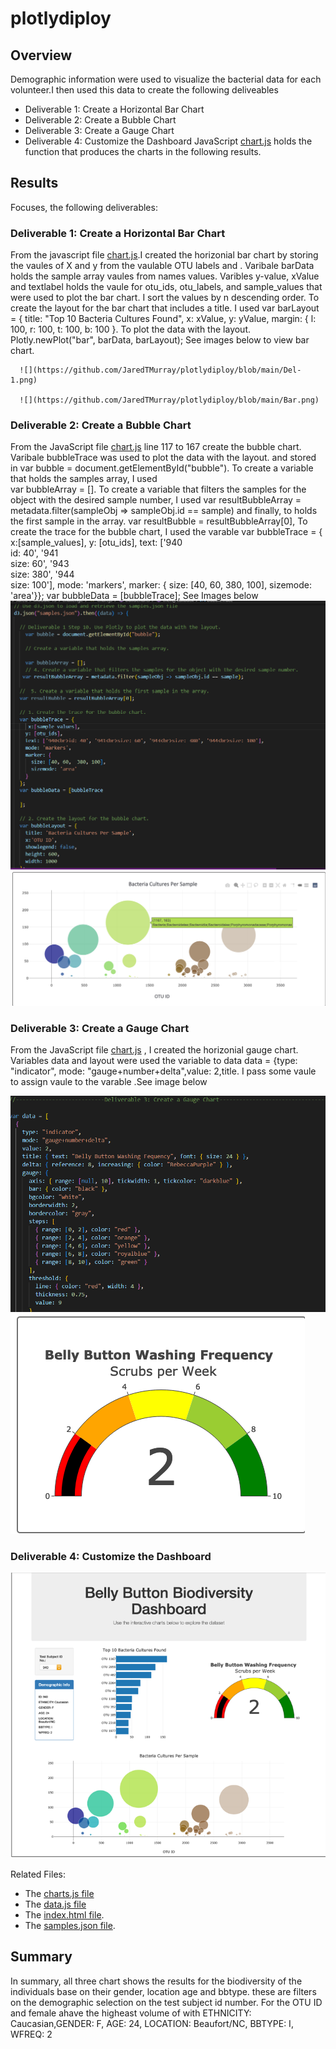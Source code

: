 # plotlydiploy

## Overview
Demographic information were used to visualize the bacterial data for each volunteer.I then used this data to create the following deliveables
- Deliverable 1: Create a Horizontal Bar Chart
- Deliverable 2: Create a Bubble Chart
- Deliverable 3: Create a Gauge Chart
- Deliverable 4: Customize the Dashboard
 JavaScript [chart.js](https://github.com/JaredTMurray/plotlydiploy/blob/main/chart.js) holds the function that produces the charts in the following results. 

## Results
Focuses, the following deliverables:

###	Deliverable 1: Create a Horizontal Bar Chart 
  From the javascript file [chart.js](https://github.com/JaredTMurray/plotlydiploy/blob/main/chart.js).I created the horizonial bar chart by storing the vaules of X and y from the vaulable OTU labels and . Varibale barData holds the sample array vaules from names values. Varibles y-value, xValue and textlabel holds the vaule for otu_ids, otu_labels, and sample_values that were used to plot the bar chart. I sort the values by n descending order. To create the layout for the bar chart that includes a title. I used var barLayout = {
      title: "Top 10 Bacteria Cultures Found",
      x: xValue,
      y: yValue,
      margin: {
        l: 100,
        r: 100,
        t: 100,
        b: 100
      }. To plot the data with the layout. 
    Plotly.newPlot("bar", barData, barLayout);   See images below to view bar chart.
     
      ![](https://github.com/JaredTMurray/plotlydiploy/blob/main/Del-1.png)
      
      ![](https://github.com/JaredTMurray/plotlydiploy/blob/main/Bar.png)

### Deliverable 2: Create a Bubble Chart
 From the JavaScript file [chart.js](https://github.com/JaredTMurray/plotlydiploy/blob/main/chart.js) line 117 to 167 create the bubble chart. Varibale bubbleTrace was used to plot the data with the layout.  and stored in var bubble = document.getElementById("bubble"). To create a variable that holds the samples array, I used  
      var bubbleArray = []. To create a variable that filters the samples for the object with the desired sample number, I used var resultBubbleArray = metadata.filter(sampleObj => sampleObj.id == sample) and finally, to holds the first sample in the array.
    var resultBubble = resultBubbleArray[0], To create the trace for the bubble chart, I used the varable  var bubbleTrace = { x:[sample_values], y: [otu_ids],
      text: ['940<br>id: 40', '941<br>size: 60', '943<br>size: 380', '944<br>size: 100'], mode: 'markers',  marker: { size: [40, 60,  380, 100], sizemode: 'area'}};
    var bubbleData = [bubbleTrace];
  See Images below 
![](https://github.com/JaredTMurray/plotlydiploy/blob/main/del2.png)
![](https://github.com/JaredTMurray/plotlydiploy/blob/main/bubble.png)

###	Deliverable 3: Create a Gauge Chart
 From the JavaScript file [chart.js](https://github.com/JaredTMurray/plotlydiploy/blob/main/chart.js) , I   created the horizonial gauge chart. Variables data  and layout were used the variable to data  data = {type: "indicator", mode: "gauge+number+delta",value: 2,title. I  pass some vaule to assign vaule to the varable .See image below
 
![](https://github.com/JaredTMurray/plotlydiploy/blob/main/del3.png)
![](https://github.com/JaredTMurray/plotlydiploy/blob/main/button.png)

###	Deliverable 4: Customize the Dashboard

 ![](https://github.com/JaredTMurray/plotlydiploy/blob/main/dashboard.png)


Related Files:
-	The [charts.js file](https://github.com/JaredTMurray/plotlydiploy/blob/main/chart.js)
-	The [data.js file](https://github.com/JaredTMurray/plotlydiploy/blob/main/data.js)
-	The [index.html file](https://github.com/JaredTMurray/plotlydiploy/blob/main/index.html).
-	The [samples.json file](https://github.com/JaredTMurray/plotlydiploy/blob/main/samples.json).

## Summary
In summary, all three chart shows the results for the biodiversity of the individuals base on their gender, location age and bbtype. these are filters on the demographic selection on the test subject id number. For the OTU ID and female ahave the higheast volume of with ETHNICITY: Caucasian,GENDER: F, AGE: 24, LOCATION: Beaufort/NC, BBTYPE: I, WFREQ: 2
